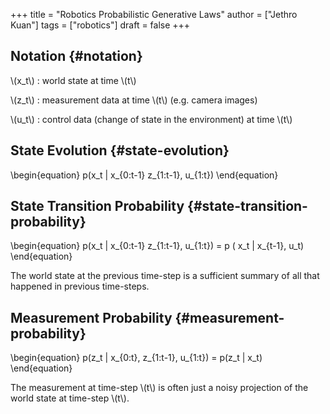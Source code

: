 +++
title = "Robotics Probabilistic Generative Laws"
author = ["Jethro Kuan"]
tags = ["robotics"]
draft = false
+++

## Notation {#notation}

\\(x\_t\\)
: world state at time \\(t\\)

\\(z\_t\\)
: measurement data at time \\(t\\) (e.g. camera images)

\\(u\_t\\)
: control data (change of state in the environment) at time
    \\(t\\)


## State Evolution {#state-evolution}

\begin{equation}
  p(x\_t | x\_{0:t-1} z\_{1:t-1}, u\_{1:t})
\end{equation}


## State Transition Probability {#state-transition-probability}

\begin{equation}
  p(x\_t | x\_{0:t-1} z\_{1:t-1}, u\_{1:t}) = p ( x\_t | x\_{t-1}, u\_t)
\end{equation}

The world state at the previous time-step is a sufficient summary of
all that happened in previous time-steps.


## Measurement Probability {#measurement-probability}

\begin{equation}
  p(z\_t | x\_{0:t}, z\_{1:t-1}, u\_{1:t}) = p(z\_t | x\_t)
\end{equation}

The measurement at time-step \\(t\\) is often just a noisy projection of
the world state at time-step \\(t\\).